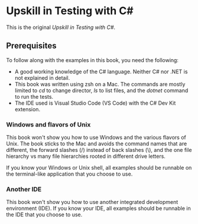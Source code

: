 # Upskill in Testing with C#
This is the original _Upskill in Testing with C#_.

## Prerequisites
To follow along with the examples in this book, you need the following:
* A good working knowledge of the C# language. Neither C# nor .NET is not explained in detail.
* This book was written using zsh on a Mac. The commands are mostly limited to _cd_ to change director, _ls_ to list files, and the _dotnet_ command to run the tests.
* The IDE used is Visual Studio Code (VS Code) with the C# Dev Kit extension.

### Windows and flavors of Unix

This book won't show you how to use Windows and the various flavors of Unix. The book sticks to the Mac and avoids the command names that are different, the forward slashes (/) instead of back slashes (\\), and the one file hierarchy vs many file hierarchies rooted in different drive letters.

If you know your Windows or Unix shell, all examples should be runnable on the terminal-like application that you choose to use.

### Another IDE

This book won't show you how to use another integrated development environment (IDE). If you know your IDE, all examples should be runnable in the IDE that you choose to use.
